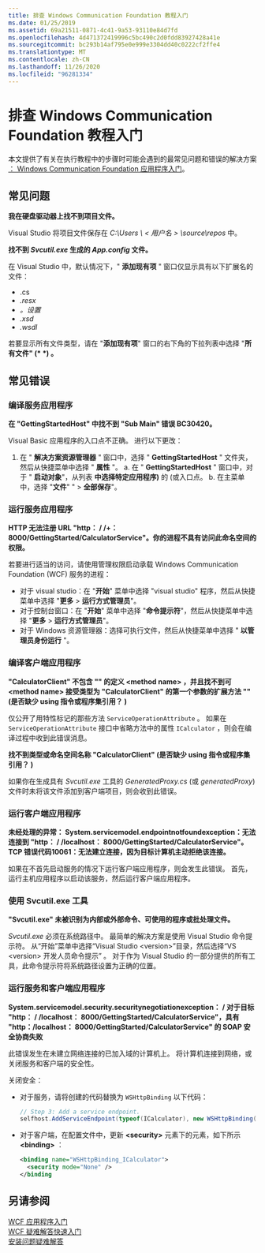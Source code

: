 ```yaml
---
title: 排查 Windows Communication Foundation 教程入门
ms.date: 01/25/2019
ms.assetid: 69a21511-0871-4c41-9a53-93110e84d7fd
ms.openlocfilehash: 4d471372419996c5bc490c2d0fdd83927428a41e
ms.sourcegitcommit: bc293b14af795e0e999e3304dd40c0222cf2ffe4
ms.translationtype: MT
ms.contentlocale: zh-CN
ms.lasthandoff: 11/26/2020
ms.locfileid: "96281334"
---
```

# <a name="troubleshoot-the-get-started-with-windows-communication-foundation-tutorials"></a>排查 Windows Communication Foundation 教程入门

本文提供了有关在执行教程中的步骤时可能会遇到的最常见问题和错误的解决方案 [： Windows Communication Foundation 应用程序入门](getting-started-tutorial.md)。
  
## <a name="common-problems"></a>常见问题

**我在硬盘驱动器上找不到项目文件。**

 Visual Studio 将项目文件保存在 *C:\Users \\ &lt; 用户名 &gt; \source\repos* 中。  

**找不到 *Svcutil.exe* 生成的 *App.config* 文件。**

 在 Visual Studio 中，默认情况下，" **添加现有项** " 窗口仅显示具有以下扩展名的文件：

- .cs
- *.resx*
- *。设置*
- *.xsd*
- *.wsdl*

若要显示所有文件类型，请在 "**添加现有项**" 窗口的右下角的下拉列表中选择 "**所有文件" (\* \*) 。**  
  
## <a name="common-errors"></a>常见错误

### <a name="compile-the-service-application"></a>编译服务应用程序

**在 "GettingStartedHost" 中找不到 "Sub Main" 错误 BC30420。**

Visual Basic 应用程序的入口点不正确。 进行以下更改：

   1. 在 " **解决方案资源管理器** " 窗口中，选择 " **GettingStartedHost** " 文件夹，然后从快捷菜单中选择 " **属性** "。
    a. 在 " **GettingStartedHost** " 窗口中，对于 " **启动对象**"，从列表 **中选择特定应用程序)** 的 (或入口点。
    b. 在主菜单中，选择 "**文件**" "  >  **全部保存**"。

### <a name="run-the-service-application"></a>运行服务应用程序

**HTTP 无法注册 URL "http： \/ /+： 8000/GettingStarted/CalculatorService"。你的进程不具有访问此命名空间的权限。**

 若要进行适当的访问，请使用管理权限启动承载 Windows Communication Foundation (WCF) 服务的进程：

- 对于 visual studio：在 "**开始**" 菜单中选择 "visual studio" 程序，然后从快捷菜单中选择 "**更多**  >  **运行方式管理员**"。
- 对于控制台窗口：在 "**开始**" 菜单中选择 "**命令提示符**"，然后从快捷菜单中选择 "**更多**  >  **运行方式管理员**"。
- 对于 Windows 资源管理器：选择可执行文件，然后从快捷菜单中选择 " **以管理员身份运行** "。

### <a name="compile-the-client-application"></a>编译客户端应用程序

**"CalculatorClient" 不包含 "" 的定义 \<method name> ，并且找不到可 \<method name> 接受类型为 "CalculatorClient" 的第一个参数的扩展方法 "" (是否缺少 using 指令或程序集引用？ )**  

仅公开了用特性标记的那些方法 `ServiceOperationAttribute` 。 如果在 `ServiceOperationAttribute` 接口中省略方法中的属性 `ICalculator` ，则会在编译过程中收到此错误消息。  

**找不到类型或命名空间名称 "CalculatorClient" (是否缺少 using 指令或程序集引用？ )**

 如果你在生成具有 *Svcutil.exe* 工具的 *GeneratedProxy.cs* (或 *generatedProxy*) 文件时未将该文件添加到客户端项目，则会收到此错误。  

### <a name="run-the-client-application"></a>运行客户端应用程序

**未经处理的异常： System.servicemodel.endpointnotfoundexception：无法连接到 "http： \/ /localhost： 8000/GettingStarted/CalculatorService"。TCP 错误代码10061：无法建立连接，因为目标计算机主动拒绝该连接。**

如果在不首先启动服务的情况下运行客户端应用程序，则会发生此错误。 首先，运行主机应用程序以启动该服务，然后运行客户端应用程序。

### <a name="use-the-svcutilexe-tool"></a>使用 Svcutil.exe 工具

**"Svcutil.exe" 未被识别为内部或外部命令、可使用的程序或批处理文件。**

 *Svcutil.exe* 必须在系统路径中。 最简单的解决方案是使用 Visual Studio 命令提示符。 从“开始”菜单中选择“Visual Studio \<version>”目录，然后选择“VS \<version> 开发人员命令提示”  。 对于作为 Visual Studio 的一部分提供的所有工具，此命令提示符将系统路径设置为正确的位置。  
  
### <a name="run-the-service-and-client-applications"></a>运行服务和客户端应用程序

**System.servicemodel.security.securitynegotiationexception： \/ 对于目标 "http： \/ /localhost： 8000/GettingStarted/CalculatorService"，具有 "http：/localhost： 8000/GettingStarted/CalculatorService" 的 SOAP 安全协商失败**  

此错误发生在未建立网络连接的已加入域的计算机上。 将计算机连接到网络，或关闭服务和客户端的安全性。

关闭安全：

- 对于服务，请将创建的代码替换为 `WSHttpBinding` 以下代码：  
  
    ```csharp
    // Step 3: Add a service endpoint.
    selfhost.AddServiceEndpoint(typeof(ICalculator), new WSHttpBinding(SecurityMode.None), "CalculatorService");  
    ```

- 对于客户端，在配置文件中，更新 **\<security>** 元素下的元素，如下所示 **\<binding>** ：  
  
    ```xml
    <binding name="WSHttpBinding_ICalculator">
      <security mode="None" />
    </binding
    ```  

## <a name="see-also"></a>另请参阅  

 [WCF 应用程序入门](getting-started-tutorial.md)  
 [WCF 疑难解答快速入门](wcf-troubleshooting-quickstart.md)  
 [安装问题疑难解答](troubleshooting-setup-issues.md)
